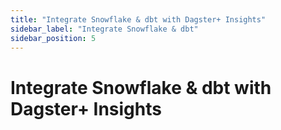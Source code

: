 ```yaml
---
title: "Integrate Snowflake & dbt with Dagster+ Insights"
sidebar_label: "Integrate Snowflake & dbt"
sidebar_position: 5
---
```


# Integrate Snowflake & dbt with Dagster+ Insights